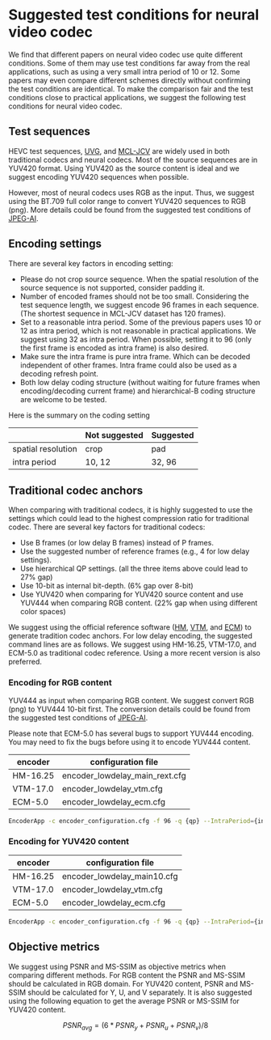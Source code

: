 # Suggested test conditions for neural video codec

We find that different papers on neural video codec use quite different conditions. Some of them may use test conditions far away from the real applications, such as using a very small intra period of 10 or 12. Some papers may even compare different schemes directly without confirming the test conditions are identical. To make the comparison fair and the test conditions close to practical applications, we suggest the following test conditions for neural video codec.

## Test sequences

HEVC test sequences, [UVG](http://ultravideo.fi/#testsequences), and [MCL-JCV](http://mcl.usc.edu/mcl-jcv-dataset/) are widely used in both traditional codecs and neural codecs. Most of the source sequences are in YUV420 format. Using YUV420 as the source content is ideal and we suggest encoding YUV420 sequences when possible.

However, most of neural codecs uses RGB as the input. Thus, we suggest using the BT.709 full color range to convert YUV420 sequences to RGB (png). More details could be found from the suggested test conditions of [JPEG-AI](https://jpegai.github.io/7-anchors/).

## Encoding settings

There are several key factors in encoding setting:

* Please do not crop source sequence. When the spatial resolution of the source sequence is not supported, consider padding it.
* Number of encoded frames should not be too small. Considering the test sequence length, we suggest encode 96 frames in each sequence. (The shortest sequence in MCL-JCV dataset has 120 frames).
* Set to a reasonable intra period. Some of the previous papers uses 10 or 12 as intra period, which is not reasonable in practical applications. We suggest using 32 as intra period. When possible, setting it to 96 (only the first frame is encoded as intra frame) is also desired.
* Make sure the intra frame is pure intra frame. Which can be decoded independent of other frames. Intra frame could also be used as a decoding refresh point.
* Both low delay coding structure (without waiting for future frames when encoding/decoding current frame) and hierarchical-B coding structure are welcome to be tested.

Here is the summary on the coding setting

|                    | Not suggested | Suggested |
| ------------------ | ------------- | --------- |
| spatial resolution | crop          | pad       |
| intra period       | 10, 12        | 32, 96    |

## Traditional codec anchors

When comparing with traditional codecs, it is highly suggested to use the settings which could lead to the highest compression ratio for traditional codec. There are several key factors for traditional codecs:

* Use B frames (or low delay B frames) instead of P frames.
* Use the suggested number of reference frames (e.g., 4 for low delay settings).
* Use hierarchical QP settings. (all the three items above could lead to 27% gap)
* Use 10-bit as internal bit-depth. (6% gap over 8-bit)
* Use YUV420 when comparing for YUV420 source content and use YUV444 when comparing RGB content. (22% gap when using different color spaces)

We suggest using the official reference software ([HM](https://vcgit.hhi.fraunhofer.de/jvet/HM), [VTM](https://vcgit.hhi.fraunhofer.de/jvet/VVCSoftware_VTM), and [ECM](https://jvet-experts.org/doc_end_user/documents/27_Teleconference/wg11/JVET-AA0006-v1.zip)) to generate tradition codec anchors. For low delay encoding, the suggested command lines are as follows. We suggest using HM-16.25, VTM-17.0, and ECM-5.0 as traditional codec reference. Using a more recent version is also preferred.

### Encoding for RGB content

YUV444 as input when comparing RGB content. We suggest convert RGB (png) to YUV444 10-bit first. The conversion details could be found from the suggested test conditions of [JPEG-AI](https://jpegai.github.io/7-anchors/).

Please note that ECM-5.0 has several bugs to support YUV444 encoding. You may need to fix the bugs before using it to encode YUV444 content.

| encoder  | configuration file             |
| -------- | ------------------------------ |
| HM-16.25 | encoder_lowdelay_main_rext.cfg |
| VTM-17.0 | encoder_lowdelay_vtm.cfg       |
| ECM-5.0  | encoder_lowdelay_ecm.cfg       |

```bash
EncoderApp -c encoder_configuration.cfg -f 96 -q {qp} --IntraPeriod={intra_period} --InputFile={src_yuv} --SourceWidth={width} --SourceHeight={height} --FrameRate={frame_rate} --Level=6.2 --InputBitDepth=10 --InputChromaFormat=444 --ChromaFormatIDC=444 --DecodingRefreshType=2 -b {output.bin} -o {enc.yuv}
```

### Encoding for YUV420 content

| encoder  | configuration file          |
| -------- | --------------------------- |
| HM-16.25 | encoder_lowdelay_main10.cfg |
| VTM-17.0 | encoder_lowdelay_vtm.cfg    |
| ECM-5.0  | encoder_lowdelay_ecm.cfg    |

```bash
EncoderApp -c encoder_configuration.cfg -f 96 -q {qp} --IntraPeriod={intra_period} --InputFile={src_yuv} --SourceWidth={width} --SourceHeight={height} --FrameRate={frame_rate} --Level=6.2 --InputBitDepth=8 --DecodingRefreshType=2 -b {output.bin} -o {enc.yuv}
```

## Objective metrics

We suggest using PSNR and MS-SSIM as objective metrics when comparing different methods. For RGB content the PSNR and MS-SSIM should be calculated in RGB domain. For YUV420 content, PSNR and MS-SSIM should be calculated for Y, U, and V separately. It is also suggested using the following equation to get the average PSNR or MS-SSIM for YUV420 content.

```math
PSNR_{avg} = (6*PSNR_y + PSNR_u + PSNR_v) / 8
```
